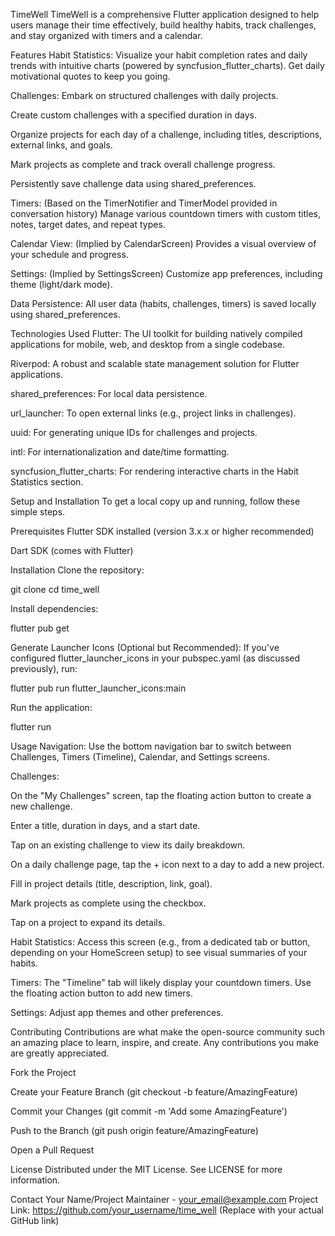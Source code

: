 TimeWell
TimeWell is a comprehensive Flutter application designed to help users manage their time effectively, build healthy habits, track challenges, and stay organized with timers and a calendar.

Features
Habit Statistics: Visualize your habit completion rates and daily trends with intuitive charts (powered by syncfusion_flutter_charts). Get daily motivational quotes to keep you going.

Challenges: Embark on structured challenges with daily projects.

Create custom challenges with a specified duration in days.

Organize projects for each day of a challenge, including titles, descriptions, external links, and goals.

Mark projects as complete and track overall challenge progress.

Persistently save challenge data using shared_preferences.

Timers: (Based on the TimerNotifier and TimerModel provided in conversation history) Manage various countdown timers with custom titles, notes, target dates, and repeat types.

Calendar View: (Implied by CalendarScreen) Provides a visual overview of your schedule and progress.

Settings: (Implied by SettingsScreen) Customize app preferences, including theme (light/dark mode).

Data Persistence: All user data (habits, challenges, timers) is saved locally using shared_preferences.

Technologies Used
Flutter: The UI toolkit for building natively compiled applications for mobile, web, and desktop from a single codebase.

Riverpod: A robust and scalable state management solution for Flutter applications.

shared_preferences: For local data persistence.

url_launcher: To open external links (e.g., project links in challenges).

uuid: For generating unique IDs for challenges and projects.

intl: For internationalization and date/time formatting.

syncfusion_flutter_charts: For rendering interactive charts in the Habit Statistics section.

Setup and Installation
To get a local copy up and running, follow these simple steps.

Prerequisites
Flutter SDK installed (version 3.x.x or higher recommended)

Dart SDK (comes with Flutter)

Installation
Clone the repository:

git clone <your-repository-url>
cd time_well

Install dependencies:

flutter pub get

Generate Launcher Icons (Optional but Recommended):
If you've configured flutter_launcher_icons in your pubspec.yaml (as discussed previously), run:

flutter pub run flutter_launcher_icons:main

Run the application:

flutter run

Usage
Navigation: Use the bottom navigation bar to switch between Challenges, Timers (Timeline), Calendar, and Settings screens.

Challenges:

On the "My Challenges" screen, tap the floating action button to create a new challenge.

Enter a title, duration in days, and a start date.

Tap on an existing challenge to view its daily breakdown.

On a daily challenge page, tap the + icon next to a day to add a new project.

Fill in project details (title, description, link, goal).

Mark projects as complete using the checkbox.

Tap on a project to expand its details.

Habit Statistics: Access this screen (e.g., from a dedicated tab or button, depending on your HomeScreen setup) to see visual summaries of your habits.

Timers: The "Timeline" tab will likely display your countdown timers. Use the floating action button to add new timers.

Settings: Adjust app themes and other preferences.

Contributing
Contributions are what make the open-source community such an amazing place to learn, inspire, and create. Any contributions you make are greatly appreciated.

Fork the Project

Create your Feature Branch (git checkout -b feature/AmazingFeature)

Commit your Changes (git commit -m 'Add some AmazingFeature')

Push to the Branch (git push origin feature/AmazingFeature)

Open a Pull Request

License
Distributed under the MIT License. See LICENSE for more information.

Contact
Your Name/Project Maintainer - your_email@example.com
Project Link: https://github.com/your_username/time_well (Replace with your actual GitHub link)
